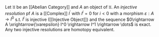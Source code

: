 
Let $\mathfrak{U}$ be an [[Abelian Category]] and $A$ an object of $\mathfrak{U}$.
An *injective resolution* pf $A$ is a [[Complex]]  $I^{\prime}$ with $I^i = 0$ for $i<0$ with a morphism $\varepsilon: A \rightarrow I^0$ s.t. $I^i$ is injective ([[Injective Object]]) and the sequence $0\rightarrow A \xrightarrow{\varepsilon} I^0 \rightarrow I^1 \rightarrow \dots$ is exact. 
Any two injective resolutions are homotopy equivalent.